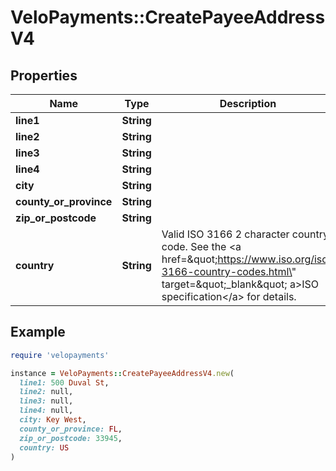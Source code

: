 # VeloPayments::CreatePayeeAddressV4

## Properties

| Name | Type | Description | Notes |
| ---- | ---- | ----------- | ----- |
| **line1** | **String** |  |  |
| **line2** | **String** |  | [optional] |
| **line3** | **String** |  | [optional] |
| **line4** | **String** |  | [optional] |
| **city** | **String** |  |  |
| **county_or_province** | **String** |  | [optional] |
| **zip_or_postcode** | **String** |  | [optional] |
| **country** | **String** | Valid ISO 3166 2 character country code. See the &lt;a href&#x3D;\&quot;https://www.iso.org/iso-3166-country-codes.html\&quot; target&#x3D;\&quot;_blank\&quot; a&gt;ISO specification&lt;/a&gt; for details. |  |

## Example

```ruby
require 'velopayments'

instance = VeloPayments::CreatePayeeAddressV4.new(
  line1: 500 Duval St,
  line2: null,
  line3: null,
  line4: null,
  city: Key West,
  county_or_province: FL,
  zip_or_postcode: 33945,
  country: US
)
```


